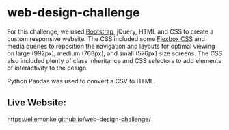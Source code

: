 # web-design-challenge

For this challenge, we used [Bootstrap](https://getbootstrap.com/), jQuery, HTML and CSS to create a custom responsive website. The CSS  included some [Flexbox CSS](https://css-tricks.com/snippets/css/a-guide-to-flexbox/) and media queries to reposition the navigation and layouts for optimal viewing on large (992px), medium (768px), and small (576px) size screens. The CSS also included plenty of class inheritance and CSS selectors to add elements of interactivity to the design.

Python Pandas was used to convert a CSV to HTML.

## Live Website:
https://ellemonke.github.io/web-design-challenge/